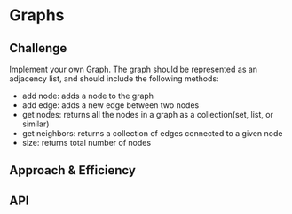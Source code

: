 # Graphs
<!-- Short summary or background information -->

## Challenge

Implement your own Graph. The graph should be represented as an adjacency list, and should include the following methods:

- add node: adds a node to the graph
- add edge: adds a new edge between two nodes
- get nodes: returns all the nodes in a graph as a collection(set, list, or similar)
- get neighbors: returns a collection of edges connected to a given node
- size: returns total number of nodes

## Approach & Efficiency
<!-- What approach did you take? Why? What is the Big O space/time for this approach? -->

## API
<!-- Description of each method publicly available in your Graph -->
